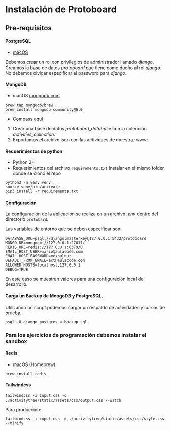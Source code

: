 # Instalación de Protoboard

## Pre-requisitos

#### PostgreSQL
 - [macOS](https://www.postgresql.org/download/macosx/)

Debemos crear un rol con privilegios de administrador llamado *django*. 
Creamos la base de datos *protoboard* que tiene como dueño al rol *django*. 
No debemos olvidar especificar el password para *django*.
 

#### MongoDB
  - macOS [mongodb.com](https://www.mongodb.com/docs/manual/tutorial/install-mongodb-on-os-x/)
```
brew tap mongodb/brew 
brew install mongodb-community@6.0
```
  - Compass [aquí](https://www.mongodb.com/products/compass)
 1. Crear una base de datos *protoboard_database* con la colección *activities_collection*.
 2. Exportamos el archivo json con las actividaes de muestra.:www:
  
#### Requerimientos de python
  - Python 3+ 
  - Requerimientos del archivo `requirements.txt`
  Instalar en el mismo folder donde se clonó el repo
```
python3 -m venv venv
source venv/bin/activate
pip3 install -r requirements.txt
```

#### Configuración
La configuración de la aplicación se realiza en un archivo *.env* dentro
del directorio `protobard`.

Las variables de entorno que se deben especificar son:

```
DATABASE_URL=psql://django:masterkey@127.0.0.1:5432/protoboard
MONGO_DB=mongodb://127.0.0.1:27017/
REDIS_URL=redis://127.0.0.1:6379/0
EMAIL_HOST_USER=mario@aulacode.com
EMAIL_HOST_PASSWORD=mexbulnut
DEFAULT_FROM_EMAIL=act@aulacode.com
ALLOWED_HOSTS=localhost,127.0.0.1
DEBUG=TRUE
```
En este caso se muestran valores para una configuración local 
de desarrollo.

#### Carga un Backup de MongoDB y PostgreSQL. 
Utilizando un script podemos cargar un respaldo de actividades y cursos de prueba.

```
psql -U django postgres < backup.sql
```

### Para los ejercicios de programación debemos instalar el sandbox

#### Redis
 - macOS (Homebrew)
```
brew install redis
```

#### Tailwindcss
```
tailwindcss -i input.css -o ./activitytree/static/assets/css/output.css --watch
```
Para producción:
```
tailwindcss -i input.css -o ./activitytree/static/assets/css/style.css --minify
```

